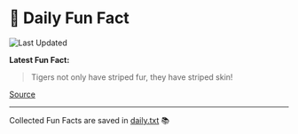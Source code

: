 # 🌟 Daily Fun Fact

![Last Updated](https://img.shields.io/badge/Last_Updated-2025_09_14-blue?style=flat-square)

**Latest Fun Fact:**

> Tigers not only have striped fur, they have striped skin!

[Source](http://www.djtech.net/humor/useless_facts.htm)

---

Collected Fun Facts are saved in [daily.txt](daily.txt) 📚
